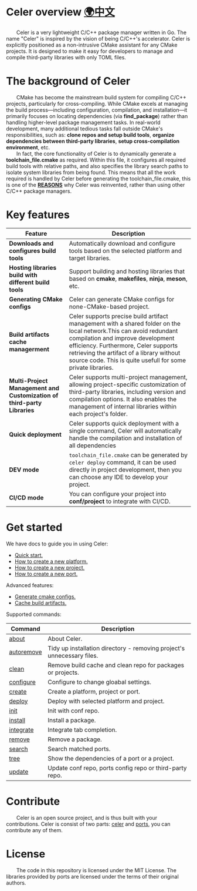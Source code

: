 # Celer overview [🌍中文](./docs/zh-CH/README.md)

&emsp;&emsp;Celer is a very lightweight C/C++ package manager written in Go. The name "Celer" is inspired by the vision of being C/C++'s accelerator. Celer is explicitly positioned as a non-intrusive CMake assistant for any CMake projects. It is designed to make it easy for developers to manage and compile third-party libraries with only TOML files.

# The background of Celer

&emsp;&emsp;CMake has become the mainstream build system for compiling C/C++ projects, particularly for cross-compiling. While CMake excels at managing the build process—including configuration, compilation, and installation—it primarily focuses on locating dependencies (via **find_package**) rather than handling higher-level package management tasks. In real-world development, many additional tedious tasks fall outside CMake's responsibilities, such as: **clone repos and setup build tools**, **organize dependencies between third-party libraries**, **setup cross-compilation environment**, etc.  
&emsp;&emsp;In fact, the core functionality of Celer is to dynamically generate a **toolchain_file.cmake** as required. Within this file, it configures all required build tools with relative paths, and also specifies the library search paths to isolate system libraries from being found. This means that all the work required  is handled by Celer before generating the toolchain_file.cmake, this is one of the [**REASONS**](./docs/en-US/why_reinvent_celer.md) why Celer was reinvented, rather than using other C/C++ package managers.

# Key features

| Feature | Description |
| --- | --- |
| **Downloads and configures build tools** | Automatically download and configure tools based on the selected platform and target libraries. |
| **Hosting libraries build with different build tools** | Support building and hosting libraries that based on **cmake**, **makefiles**, **ninja**, **meson**, etc. |
| **Generating CMake configs** | Celer can generate CMake configs for none-CMake-based project. |
| **Build artifacts cache managerment** | Celer supports precise build artifact management with a shared folder on the local network.This can avoid redundant compilation and improve development efficiency. Furthermore, Celer supports retrieving the artifact of a library without source code. This is quite usefull for some private libraries. |
| **Multi-Project Management and Customization of third-party Libraries** | Celer supports multi-project management, allowing project-specific customization of third-party libraries, including version and compilation options. It also enables the management of internal libraries within each project's folder. |
| **Quick deployment** | Celer supports quick deployment with a single command, Celer will automatically handle the compilation and installation of all dependencies |
| **DEV mode** | `toolchain_file.cmake` can be generated by `celer deploy` command, it can be used directly in project development, then you can choose any IDE to develop your project.|
| **CI/CD mode** | You can configure your project into **conf/project** to integrate with CI/CD.|

# Get started

We have docs to guide you in using Celer:

- [Quick start.](./docs/en-US/quick_start.md)
- [How to create a new platform.](./docs/en-US/cmd_create.md#1-create-a-new-platform)
- [How to create a new project.](./docs/en-US/cmd_create.md#2-create-a-new-project)
- [How to create a new port.](./docs/en-US/cmd_create.md#3-create-a-new-port)

Advanced features:

- [Generate cmake configs.](./docs/en-US/introduce_generate_cmake_config.md)
- [Cache build artifacts.](./docs/en-US/introduce_cache_artifacts.md)

Supported commands:

| Command                                         | Description                                                                   |
| ----------------------------------------------- | ----------------------------------------------------------------------------- |
| [about](./docs/en-US/cmd_about.md)              | About Celer.                                                                  |
| [autoremove](./docs/en-US/cmd_autoremove.md)    | Tidy up installation directory - removing project's unnecessary files.        |
| [clean](./docs/en-US/cmd_clean.md)              | Remove build cache and clean repo for packages or projects.                   |
| [configure](./docs/en-US/cmd_configure.md)      | Configure to change gloabal settings.                                         |
| [create](./docs/en-US/cmd_create.md)            | Create a platform, project or port.                                           |
| [deploy](./docs/en-US/cmd_deploy.md)            | Deploy with selected platform and project.                                    |
| [init](./docs/en-US/quick_start.md#3-setup-conf)| Init with conf repo.                                                          |
| [install](./docs/en-US/cmd_install.md)          | Install a package.                                                            |
| [integrate](./docs/en-US/cmd_integrate.md)      | Integrate tab completion.                                                     |
| [remove](./docs/en-US/cmd_remove.md)            | Remove a package.                                                             |
| [search](./docs/en-US/cmd_search.md)            | Search matched ports.                                                         |
| [tree](./docs/en-US/cmd_tree.md)                | Show the dependencies of a port or a project.                                 |
| [update](./docs/en-US/cmd_update.md)            | Update conf repo, ports config repo or third-party repo.                      |

# Contribute

&emsp;&emsp;Celer is an open source project, and is thus built with your contributions. Celer is consist of two parts: [celer](https://github.com/celer-pkg/celer.git) and [ports](https://github.com/celer-pkg/ports.git), you can contribute any of them.

# License

&emsp;&emsp;The code in this repository is licensed under the MIT License. The libraries provided by ports are licensed under the terms of their original authors.
